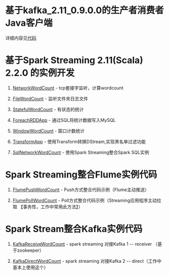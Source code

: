 # 基于kafka_2.11_0.9.0.0的生产者消费者 Java客户端

详细内容见[代码](https://github.com/wangjiqing/sparktrain/tree/master/src/main/java/com/sakura/spark/kafka)

# 基于Spark Streaming 2.11(Scala) 2.2.0 的实例开发

1. [NetworkWordCount](https://github.com/wangjiqing/sparktrain/blob/master/src/main/scala/com/sakura/spark/app/NetworkWordCount.scala) - tcp套接字监听，计算wordcount

2. [FileWordCount](https://github.com/wangjiqing/sparktrain/blob/master/src/main/scala/com/sakura/spark/app/FileWordCount.scala) - 监听文件夹日志文件
    
3. [StatefulWordCount](https://github.com/wangjiqing/sparktrain/blob/master/src/main/scala/com/sakura/spark/app/StatefulWordCount.scala) - 有状态的统计
    
4. [ForeachRDDApp](https://github.com/wangjiqing/sparktrain/blob/master/src/main/scala/com/sakura/spark/app/ForeachRDDApp.scala) - 通过SQL将统计数据写入MySQL
    
5. [WindowWordCount](https://github.com/wangjiqing/sparktrain/blob/master/src/main/scala/com/sakura/spark/app/WindowWordCount.scala) - 窗口计数统计
    
6. [TransformApp](https://github.com/wangjiqing/sparktrain/blob/master/src/main/scala/com/sakura/spark/app/TransformApp.scala) - 使用Transform转换DStream,实现黑名单过滤功能
    
7. [SqlNetworkWordCount](https://github.com/wangjiqing/sparktrain/blob/master/src/main/scala/com/sakura/spark/app/SqlNetworkWordCount.scala) - 使用Spark Streaming整合Spark SQL实例
    
# Spark Streaming整合Flume实例代码

1. [FlumePushWordCount](https://github.com/wangjiqing/sparktrain/blob/master/src/main/scala/com/sakura/spark/flume/FlumePushWordCount.scala) - Push方式整合代码示例（Flume主动推送）
    
2. [FlumePollWordCount](https://github.com/wangjiqing/sparktrain/blob/master/src/main/scala/com/sakura/spark/flume/FlumePollWordCount.scala) - Poll方式整合代码示例（Streaming应用程序主动拉取 【事务性，工作中常用此方法】）
    
# Spark Stream整合Kafka实例代码

1. [KafkaReceiveWordCount](https://github.com/wangjiqing/sparktrain/blob/master/src/main/scala/com/sakura/spark/kafka/KafkaReceiverWordCount.scala) - spark streaming 对接Kafka 1 -- receiver （基于zookeeper）
    
2. [KafkaDirectWordCount](https://github.com/wangjiqing/sparktrain/blob/master/src/main/scala/com/sakura/spark/kafka/KafkaDirectWordCount.scala) - spark streaming 对接Kafka 2 -- direct（工作中基本上使用这个）